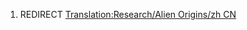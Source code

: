 1.  REDIRECT [Translation:Research/Alien Origins/zh
    CN](Translation:Research/Alien_Origins/zh_CN "wikilink")